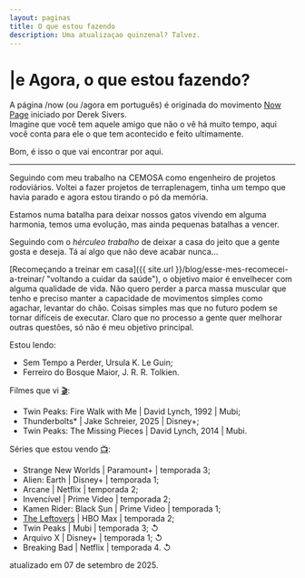 ```yaml
---
layout: paginas
title: O que estou fazendo
description: Uma atualizaçao quinzenal? Talvez.
---
```

<h1>
<span aria-hidden="true">|<span class="h1-menor">e </span></span>Agora<span class="h1-menor">, o que estou fazendo?</span>
</h1>

A página /now (ou /agora em português) é originada do movimento [Now Page](https://nownownow.com/about "O que é uma página /Now?") iniciado por Derek Sivers.  
Imagine que você tem aquele amigo que não o vê há muito tempo, aqui você conta para ele o que tem acontecido e feito ultimamente.  

Bom, é isso o que vai encontrar por aqui.
<hr>
Seguindo com meu trabalho na CEMOSA como engenheiro de projetos rodoviários. Voltei a fazer projetos de terraplenagem, tinha um tempo que havia parado e agora estou tirando o pó da memória.  

Estamos numa batalha para deixar nossos gatos vivendo em alguma harmonia, temos uma evolução, mas ainda pequenas batalhas a vencer.  

Seguindo com o _hérculeo trabalho_ de deixar a casa do jeito que a gente gosta e deseja. Tá aí algo que não deve acabar nunca...  

[Recomeçando a treinar em casa]({{ site.url }}/blog/esse-mes-recomecei-a-treinar/ "voltando a cuidar da saúde"), o objetivo maior é envelhecer com alguma qualidade de vida. Não quero perder a parca massa muscular que tenho e preciso manter a capacidade de movimentos simples como agachar, levantar do chão. Coisas simples mas que no futuro podem se tornar difíceis de executar. Claro que no processo a gente quer melhorar outras questões, só não é meu objetivo principal.  

Estou lendo:
<ul>
    <li>Sem Tempo a Perder, Ursula K. Le Guin;</li>
    <li>Ferreiro do Bosque Maior, J. R. R. Tolkien.</li>
</ul>
Filmes que vi <a href="https://letterboxd.com/dalbo1201/films/diary/" class="linkcab">&#127916;</a>:
<ul>
    <li>Twin Peaks: Fire Walk with Me&nbsp;| David Lynch, 1992&nbsp;| Mubi;</li>
    <li>Thunderbolts*&nbsp;| Jake Schreier, 2025&nbsp;| Disney+;</li>
    <li>Twin Peaks: The Missing Pieces&nbsp;| David Lynch, 2014&nbsp;| Mubi.</li>
</ul>
Séries que estou vendo <a href="https://tvtime.com/r/38uUh" class="linkcab">&#128250;</a>:
<ul>
    <li>Strange New Worlds&nbsp;| Paramount+&nbsp;| temporada&nbsp;3;</li>
    <li>Alien: Earth&nbsp;| Disney+&nbsp;| temporada&nbsp;1;</li>
    <li>Arcane&nbsp;| Netflix | temporada&nbsp;2;</li>
    <li>Invencível&nbsp;| Prime Video&nbsp;| temporada&nbsp;2;</li>
    <li>Kamen Rider: Black Sun&nbsp;| Prime Video&nbsp;| temporada&nbsp;1;</li>
    <li><a href="{{ site.url }}/blog/assistindo-the-leftovers/" title="alguns comentários sobre os episódios">The Leftovers</a>&nbsp;| HBO&nbsp;Max&nbsp;| temporada&nbsp;2;</li>
    <li>Twin Peaks&nbsp;| Mubi&nbsp;| temporada&nbsp;3;&nbsp;↺</li>
    <li>Arquivo X&nbsp;| Disney+&nbsp;| temporada&nbsp;1;&nbsp;↺</li>
    <li>Breaking Bad&nbsp;| Netflix&nbsp;| temporada&nbsp;4.&nbsp;↺</li>
</ul>
<aside class="atualizacao">
    atualizado em 07 de setembro de 2025.
</aside>
